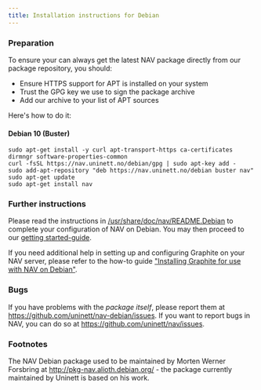 ```yaml
---
title: Installation instructions for Debian
---
```


### Preparation

To ensure your can always get the latest NAV package directly from our package repository, you should:

  - Ensure HTTPS support for APT is installed on your system
  - Trust the GPG key we use to sign the package archive
  - Add our archive to your list of APT sources

Here's how to do it:

#### Debian 10 (Buster)

    sudo apt-get install -y curl apt-transport-https ca-certificates dirmngr software-properties-common
    curl -fsSL https://nav.uninett.no/debian/gpg | sudo apt-key add -
    sudo add-apt-repository "deb https://nav.uninett.no/debian buster nav"
    sudo apt-get update
    sudo apt-get install nav

### Further instructions

Please read the instructions in [/usr/share/doc/nav/README.Debian](https://raw.githubusercontent.com/Uninett/nav-debian/master/debian/README.Debian) to complete your configuration of NAV on Debian. You may then proceed to our [getting started-guide](https://nav.uninett.no/doc/latest/intro/getting-started.html).

If you need additional help in setting up and configuring Graphite on your NAV server, please refer to the how-to guide ["Installing Graphite for use with NAV on Debian"](https://nav.uninett.no/doc/dev/howto/installing-graphite-on-debian.html).

### Bugs

If you have problems with the *package itself*, please report them at <https://github.com/uninett/nav-debian/issues>. If you want to report bugs in NAV, you can do so at <https://github.com/uninett/nav/issues>.

### Footnotes

The NAV Debian package used to be maintained by Morten Werner Forsbring at <http://pkg-nav.alioth.debian.org/> - the package currently maintained by Uninett is based on his work.

